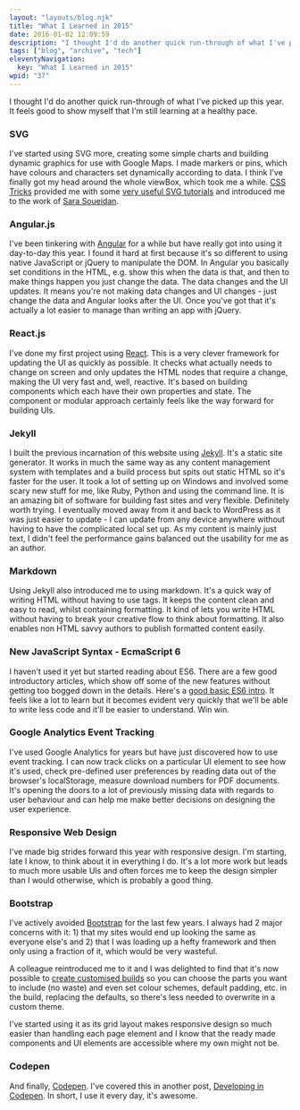 ```yaml
---
layout: "layouts/blog.njk"
title: "What I Learned in 2015"
date: 2016-01-02 12:09:59
description: "I thought I'd do another quick run-through of what I've picked up this year"
tags: ["blog", "archive", "tech"]
eleventyNavigation:
  key: "What I Learned in 2015"
wpid: "37"
---
```


I thought I'd do another quick run-through of what I've picked up this year. It feels good to show myself that I'm still learning at a healthy pace.

<h3>SVG</h3>
I've started using SVG more, creating some simple charts and building dynamic graphics for use with Google Maps. I made markers or pins, which have colours and characters set dynamically according to data. I think I've finally got my head around the whole viewBox, which took me a while. <a href="https://css-tricks.com/search-results/?q=svg" target="_blank">CSS Tricks</a> provided me with some <a href="https://css-tricks.com/search-results/?q=svg" target="_blank">very useful SVG tutorials</a> and introduced me to the work of <a href="https://sarasoueidan.com/" target="_blank">Sara Soueidan</a>.
<h3>Angular.js</h3>
I've been tinkering with <a href="https://angularjs.org/" target="_blank">Angular</a> for a while but have really got into using it day-to-day this year. I found it hard at first because it's so different to using native JavaScript or jQuery to manipulate the DOM. In Angular you basically set conditions in the HTML, e.g. show this when the data is that, and then to make things happen you just change the data. The data changes and the UI updates. It means you're not making data changes and UI changes - just change the data and Angular looks after the UI. Once you've got that it's actually a lot easier to manage than writing an app with jQuery.
<h3>React.js</h3>
I've done my first project using <a href="https://facebook.github.io/react/" target="_blank">React</a>. This is a very clever framework for updating the UI as quickly as possible. It checks what actually needs to change on screen and only updates the HTML nodes that require a change, making the UI very fast and, well, reactive. It's based on building components which each have their own properties and state. The component or modular approach certainly feels like the way forward for building UIs.
<h3>Jekyll</h3>
I built the previous incarnation of this website using <a href="https://jekyllrb.com/" target="_blank">Jekyll</a>. It's a static site generator. It works in much the same way as any content management system with templates and a build process but spits out static HTML so it's faster for the user. It took a lot of setting up on Windows and involved some scary new stuff for me, like Ruby, Python and using the command line. It is an amazing bit of software for building fast sites and very flexible. Definitely worth trying. I eventually moved away from it and back to WordPress as it was just easier to update - I can update from any device anywhere without having to have the complicated local set up. As my content is mainly just text, I didn't feel the performance gains balanced out the usability for me as an author.
<h3>Markdown</h3>
Using Jekyll also introduced me to using markdown. It's a quick way of writing HTML without having to use tags. It keeps the content clean and easy to read, whilst containing formatting. It kind of lets you write HTML without having to break your creative flow to think about formatting. It also enables non HTML savvy authors to publish formatted content easily.
<h3>New JavaScript Syntax - EcmaScript 6</h3>
I haven't used it yet but started reading about ES6. There are a few good introductory articles, which show off some of the new features without getting too bogged down in the details. Here's a <a href="https://www.felixrieseberg.com/ecmascript6-introduction/" target="_blank">good basic ES6 intro</a>. It feels like a lot to learn but it becomes evident very quickly that we'll be able to write less code and it'll be easier to understand. Win win.
<h3>Google Analytics Event Tracking</h3>
I've used Google Analytics for years but have just discovered how to use event tracking. I can now track clicks on a particular UI element to see how it's used, check pre-defined user preferences by reading data out of the browser's localStorage, measure download numbers for PDF documents. It's opening the doors to a lot of previously missing data with regards to user behaviour and can help me make better decisions on designing the user experience.
<h3>Responsive Web Design</h3>
I've made big strides forward this year with responsive design. I'm starting, late I know, to think about it in everything I do. It's a lot more work but leads to much more usable UIs and often forces me to keep the design simpler than I would otherwise, which is probably a good thing.
<h3>Bootstrap</h3>
I've actively avoided <a href="https://getbootstrap.com/" target="_blank">Bootstrap</a> for the last few years. I always had 2 major concerns with it: 1) that my sites would end up looking the same as everyone else's and 2) that I was loading up a hefty framework and then only using a fraction of it, which would be very wasteful.

A colleague reintroduced me to it and I was delighted to find that it's now possible to <a href="https://getbootstrap.com/customize/" target="_blank">create customised builds</a> so you can choose the parts you want to include (no waste) and even set colour schemes, default padding, etc. in the build, replacing the defaults, so there's less needed to overwrite in a custom theme.

I've started using it as its grid layout makes responsive design so much easier than handling each page element and I know that the ready made components and UI elements are accessible where my own might not be.

<h3>Codepen</h3>
And finally, <a href="https://codepen.io" target="_blank">Codepen</a>. I've covered this in another post, <a href="https://chrissmith.xyz/developing-in-codepen/" target="_blank">Developing in Codepen</a>. In short, I use it every day, it's awesome.
